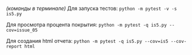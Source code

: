 *(команды в терминале)*
Для запуска тестов:
`python -m pytest -v -s is5.py`

Для просмотра процента покрытия:
`python -m pytest -q is5.py --cov=issue_05`

Для создания html отчета:
`python -m pytest -q is5.py --cov=is5 --cov-report html`
